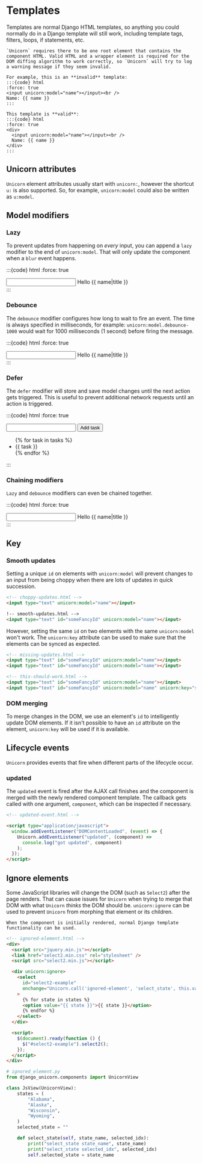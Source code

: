 # Templates

Templates are normal Django HTML templates, so anything you could normally do in a Django template will still work, including template tags, filters, loops, if statements, etc.

```{warning}
`Unicorn` requires there to be one root element that contains the component HTML. Valid HTML and a wrapper element is required for the DOM diffing algorithm to work correctly, so `Unicorn` will try to log a warning message if they seem invalid.

For example, this is an **invalid** template:
:::{code} html
:force: true
<input unicorn:model="name"></input><br />
Name: {{ name }}
:::

This template is **valid**:
:::{code} html
:force: true
<div>
  <input unicorn:model="name"></input><br />
  Name: {{ name }}
</div>
:::

```

## Unicorn attributes

`Unicorn` element attributes usually start with `unicorn:`, however the shortcut `u:` is also supported. So, for example, `unicorn:model` could also be written as `u:model`.

## Model modifiers

### Lazy

To prevent updates from happening on _every_ input, you can append a `lazy` modifier to the end of `unicorn:model`. That will only update the component when a `blur` event happens.

:::{code} html
:force: true

<!-- waits-for-blur.html -->
<div>
  <input unicorn:model.lazy="name" type="text" id="name" />
  Hello {{ name|title }}
</div>
:::

### Debounce

The `debounce` modifier configures how long to wait to fire an event. The time is always specified in milliseconds, for example: `unicorn:model.debounce-1000` would wait for 1000 milliseconds (1 second) before firing the message.

:::{code} html
:force: true

<!-- waits-1-second.html -->
<div>
  <input unicorn:model.debounce-1000="name" type="text" id="name" />
  Hello {{ name|title }}
</div>
:::

### Defer

The `defer` modifier will store and save model changes until the next action gets triggered. This is useful to prevent additional network requests until an action is triggered.

:::{code} html
:force: true

<!-- defer.html -->
<div>
  <input unicorn:model.defer="task" type="text" id="task" />
  <button unicorn:click="add">Add task</button>
  <ul>
    {% for task in tasks %}
    <li>{{ task }}</li>
    {% endfor %}
  </ul>
</div>
:::

### Chaining modifiers

`Lazy` and `debounce` modifiers can even be chained together.

:::{code} html
:force: true

<!-- waits-for-blur-and-then-5-seconds.html -->
<div>
  <input unicorn:model.lazy.debounce-5000="name" type="text" id="text" />
  Hello {{ name|title }}
</div>
:::

## Key

### Smooth updates

Setting a unique `id` on elements with `unicorn:model` will prevent changes to an input from being choppy when there are lots of updates in quick succession.

```html
<!-- choppy-updates.html -->
<input type="text" unicorn:model="name"></input>
```

```html
!-- smooth-updates.html -->
<input type="text" id="someFancyId" unicorn:model="name"></input>
```

However, setting the same `id` on two elements with the same `unicorn:model` won't work. The `unicorn:key` attribute can be used to make sure that the elements can be synced as expected.

```html
<!-- missing-updates.html -->
<input type="text" id="someFancyId" unicorn:model="name"></input>
<input type="text" id="someFancyId" unicorn:model="name"></input>
```

```html
<!-- this-should-work.html -->
<input type="text" id="someFancyId" unicorn:model="name"></input>
<input type="text" id="someFancyId" unicorn:model="name" unicorn:key="someFancyKey"></input>
```

### DOM merging

To merge changes in the DOM, we use an element's `id` to intelligently update DOM elements. If it isn't possible to have an `id` attribute on the element, `unicorn:key` will be used if it is available.

## Lifecycle events

`Unicorn` provides events that fire when different parts of the lifecycle occur.

### updated

The `updated` event is fired after the AJAX call finishes and the component is merged with the newly rendered component template. The callback gets called with one argument, `component`, which can be inspected if necessary.

```html
<!-- updated-event.html -->

<script type="application/javascript">
  window.addEventListener("DOMContentLoaded", (event) => {
    Unicorn.addEventListener("updated", (component) =>
      console.log("got updated", component)
    );
  });
</script>
```

## Ignore elements

Some JavaScript libraries will change the DOM (such as `Select2`) after the page renders. That can cause issues for `Unicorn` when trying to merge that DOM with what `Unicorn` _thinks_ the DOM should be. `unicorn:ignore` can be used to prevent `Unicorn` from morphing that element or its children.

```{note}
When the component is initially rendered, normal Django template functionality can be used.
```

```html
<!-- ignored-element.html -->
<div>
  <script src="jquery.min.js"></script>
  <link href="select2.min.css" rel="stylesheet" />
  <script src="select2.min.js"></script>

  <div unicorn:ignore>
    <select
      id="select2-example"
      onchange="Unicorn.call('ignored-element', 'select_state', this.value, this.selectedIndex);"
    >
      {% for state in states %}
      <option value="{{ state }}">{{ state }}</option>
      {% endfor %}
    </select>
  </div>

  <script>
    $(document).ready(function () {
      $("#select2-example").select2();
    });
  </script>
</div>
```

```python
# ignored_element.py
from django_unicorn.components import UnicornView

class JsView(UnicornView):
    states = (
        "Alabama",
        "Alaska",
        "Wisconsin",
        "Wyoming",
    )
    selected_state = ""

    def select_state(self, state_name, selected_idx):
        print("select_state state_name", state_name)
        print("select_state selected_idx", selected_idx)
        self.selected_state = state_name
```
